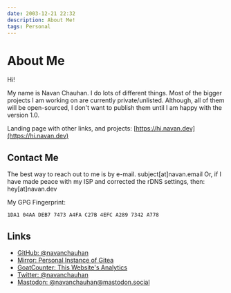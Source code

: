 ```yaml
---
date: 2003-12-21 22:32
description: About Me!
tags: Personal
---
```


# About Me

Hi!

My name is Navan Chauhan. I do lots of different things. Most of the bigger projects I am working on are currently private/unlisted. Although, all of them will be open-sourced, I don't want to publish them until I am happy with the version 1.0.

Landing page with other links, and projects: [https://hi.navan.dev](https://hi.navan.dev)

## Contact Me

The best way to reach out to me is by e-mail. subject[at]navan.email Or, if I have made peace with my ISP and corrected the rDNS settings, then: hey[at]navan.dev

My GPG Fingerprint:

`1DA1 04AA DEB7 7473 A4FA C27B 4EFC A289 7342 A778`

## Links

* [GitHub: @navanchauhan](https://github.com/navanchauhan)
* [Mirror: Personal Instance of Gitea](https://pi4.navan.dev/gitea)
* [GoatCounter: This Website's Analytics](https://navanchauhan.goatcounter.com)
* [Twitter: @navanchauhan](https://github.com/navanchauhan)
* [Mastodon: @navanchauhan@mastodon.social](https://mastodon.social/@navanchauhan)
